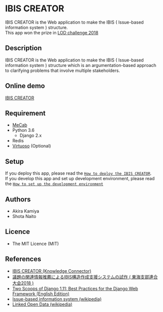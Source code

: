 IBIS CREATOR
====
IBIS CREATOR is the Web application to make the IBIS ( Issue-based information system ) structure.  
This app won the prize in [LOD challenge 2018](https://2018.lodc.jp/)

## Description
IBIS CREATOR is the Web application to make the IBIS ( Issue-based information system ) structure which is an argumentation-based approach to clarifying problems that involve multiple stakeholders.

## Online demo
[IBIS CREATOR](http://ibiscreator.srmt.nitech.ac.jp)

## Requirement
- [MeCab](http://taku910.github.io/mecab/)
- Python 3.6
    - Django 2.x
- Redis
- [Virtuoso](https://virtuoso.openlinksw.com/rdf/) (Optional)


## Setup
If you deploy this app, please read the [`How to deploy the IBIS CREATOR`](https://github.com/srmtlab/IBIS_creator/wiki/Deploy).  
If you develop this app and set up development environment, please read the [`How to set up the development environment`](https://github.com/srmtlab/IBIS_creator/wiki/Develop)

## Authors
- Akira Kamiya
- Shota Naito

## Licence
- The MIT Licence (MIT)

## References
- [IBIS CREATOR (Knowledge Connector)](http://idea.linkdata.org/idea/idea1s2697i)
- [議題の関連情報推薦によるIBIS構造作成支援システムの試作 ( 東海支部連合大会2018 )](https://www.jp-c.jp/rengo/www/cd/pdf/M3-4.pdf)
- [Two Scoops of Django 1.11: Best Practices for the Django Web Framework (English Edition)](https://www.amazon.co.jp/dp/B076D5FKFX/)
- [Issue-based information system (wikipedia)](https://en.wikipedia.org/wiki/Issue-based_information_system)
- [Linked Open Data (wikipedia)](https://ja.wikipedia.org/wiki/Linked_Open_Data)
